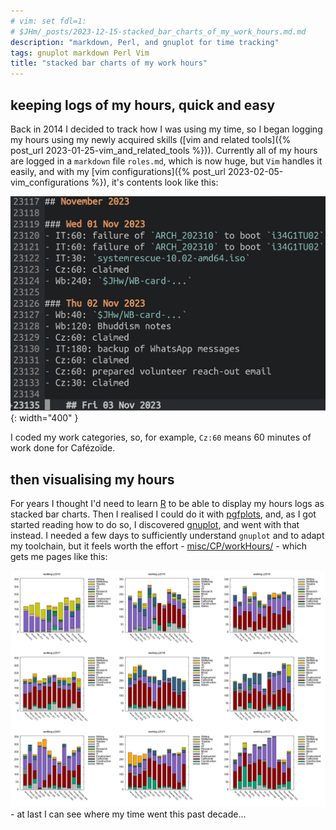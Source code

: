 ```yaml
---
# vim: set fdl=1:
# $JHm/_posts/2023-12-15-stacked_bar_charts_of_my_work_hours.md.md
description: "markdown, Perl, and gnuplot for time tracking"
tags: gnuplot markdown Perl Vim
title: "stacked bar charts of my work hours"
---
```


## keeping logs of my hours, quick and easy
Back in 2014 I decided to track how I was using my time, so I began logging my hours using my newly acquired skills ([vim and related tools]({% post_url 2023-01-25-vim_and_related_tools %})).  Currently all of my hours are logged in a `markdown` file `roles.md`, which is now huge, but `Vim` handles it easily, and with my [vim configurations]({% post_url 2023-02-05-vim_configurations %}), it's contents look like this:

![roles.md - start of November 2023](/assets/2023-12-15-stacked_bar_charts_of_my_work_hours/roles-nb1-3.jpg){: width="400" }

I coded my work categories, so, for example, `Cz:60` means 60 minutes of work done for Cafézoïde.

## then visualising my hours
For years I thought I'd need to learn [R](https://en.wikipedia.org/wiki/R_%28programming_language%29) to be able to display my hours logs as stacked bar charts. Then I realised I could do it with [pgfplots](https://www.ctan.org/pkg/pgfplots), and, as I got started reading how to do so, I discovered [gnuplot](https://en.wikipedia.org/wiki/Gnuplot), and went with that instead. I needed a few days to sufficiently understand `gnuplot` and to adapt my toolchain, but it feels worth the effort - [misc/CP/workHours/](https://github.com/harriott/misc/tree/master/CP/workHours) - which gets me pages like this:

![bar charts for 2014-2022](/assets/2023-12-15-stacked_bar_charts_of_my_work_hours/ym2014-22.png)
\- at last I can see where my time went this past decade...
